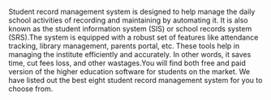 Student record management system is designed to help manage the daily school activities of recording and maintaining by automating it. It is also known as the student information system (SIS) or school records system (SRS).The system is equipped with a robust set of features like attendance tracking, library management, parents portal, etc. These tools help in managing the institute efficiently and accurately. In other words, it saves time, cut fees loss, and other wastages.You will find both free and paid version of the higher education software for students on the market. We have listed out the best eight student record management system for you to choose from.
